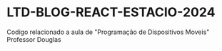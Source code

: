 # LTD-BLOG-REACT-ESTACIO-2024
Codigo relacionado a aula de "Programação de Dispositivos Moveis" Professor Douglas
